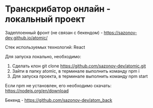 # Транскрибатор онлайн - локальный проект

Задеплоенный фронт (не связан с бекендом) - https://sazonov-dev.github.io/atomic/

Стек используемых технологий: React

Для запуска локально, необходимо:
1. Сделать клон git clone https://github.com/sazonov-dev/atomic.git
2. Зайти в папку atomic, в терминале выполнить команду npm i
3. Для запуска проекта, в терминале выполнить команду npm start

Если npm не установлен, его необходимо скачать: https://nodejs.org/en/download

Бекенд - https://github.com/sazonov-dev/atom_back


